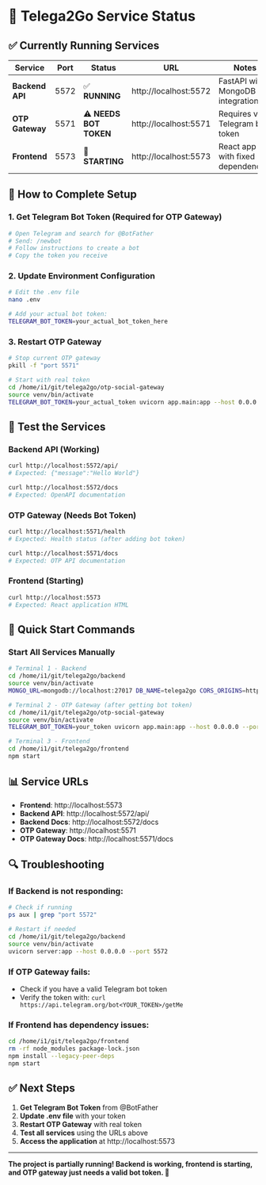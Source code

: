 # 🚀 Telega2Go Service Status

## ✅ Currently Running Services

| Service | Port | Status | URL | Notes |
|---------|------|--------|-----|-------|
| **Backend API** | 5572 | ✅ **RUNNING** | http://localhost:5572 | FastAPI with MongoDB integration |
| **OTP Gateway** | 5571 | ⚠️ **NEEDS BOT TOKEN** | http://localhost:5571 | Requires valid Telegram bot token |
| **Frontend** | 5573 | 🔄 **STARTING** | http://localhost:5573 | React app with fixed dependencies |

## 🔧 How to Complete Setup

### 1. Get Telegram Bot Token (Required for OTP Gateway)

```bash
# Open Telegram and search for @BotFather
# Send: /newbot
# Follow instructions to create a bot
# Copy the token you receive
```

### 2. Update Environment Configuration

```bash
# Edit the .env file
nano .env

# Add your actual bot token:
TELEGRAM_BOT_TOKEN=your_actual_bot_token_here
```

### 3. Restart OTP Gateway

```bash
# Stop current OTP gateway
pkill -f "port 5571"

# Start with real token
cd /home/i1/git/telega2go/otp-social-gateway
source venv/bin/activate
TELEGRAM_BOT_TOKEN=your_actual_token uvicorn app.main:app --host 0.0.0.0 --port 5571
```

## 🧪 Test the Services

### Backend API (Working)
```bash
curl http://localhost:5572/api/
# Expected: {"message":"Hello World"}

curl http://localhost:5572/docs
# Expected: OpenAPI documentation
```

### OTP Gateway (Needs Bot Token)
```bash
curl http://localhost:5571/health
# Expected: Health status (after adding bot token)

curl http://localhost:5571/docs
# Expected: OTP API documentation
```

### Frontend (Starting)
```bash
curl http://localhost:5573
# Expected: React application HTML
```

## 🎯 Quick Start Commands

### Start All Services Manually
```bash
# Terminal 1 - Backend
cd /home/i1/git/telega2go/backend
source venv/bin/activate
MONGO_URL=mongodb://localhost:27017 DB_NAME=telega2go CORS_ORIGINS=http://localhost:5573 uvicorn server:app --host 0.0.0.0 --port 5572

# Terminal 2 - OTP Gateway (after getting bot token)
cd /home/i1/git/telega2go/otp-social-gateway
source venv/bin/activate
TELEGRAM_BOT_TOKEN=your_token uvicorn app.main:app --host 0.0.0.0 --port 5571

# Terminal 3 - Frontend
cd /home/i1/git/telega2go/frontend
npm start
```

## 📊 Service URLs

- **Frontend**: http://localhost:5573
- **Backend API**: http://localhost:5572/api/
- **Backend Docs**: http://localhost:5572/docs
- **OTP Gateway**: http://localhost:5571
- **OTP Gateway Docs**: http://localhost:5571/docs

## 🔍 Troubleshooting

### If Backend is not responding:
```bash
# Check if running
ps aux | grep "port 5572"

# Restart if needed
cd /home/i1/git/telega2go/backend
source venv/bin/activate
uvicorn server:app --host 0.0.0.0 --port 5572
```

### If OTP Gateway fails:
- Check if you have a valid Telegram bot token
- Verify the token with: `curl https://api.telegram.org/bot<YOUR_TOKEN>/getMe`

### If Frontend has dependency issues:
```bash
cd /home/i1/git/telega2go/frontend
rm -rf node_modules package-lock.json
npm install --legacy-peer-deps
npm start
```

## ✅ Next Steps

1. **Get Telegram Bot Token** from @BotFather
2. **Update .env file** with your token
3. **Restart OTP Gateway** with real token
4. **Test all services** using the URLs above
5. **Access the application** at http://localhost:5573

---

**The project is partially running! Backend is working, frontend is starting, and OTP gateway just needs a valid bot token. 🚀**
